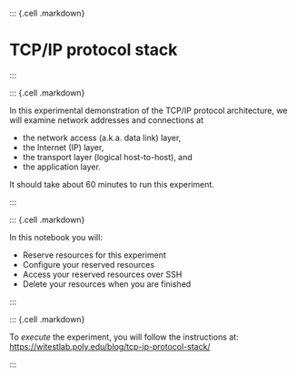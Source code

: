 ::: {.cell .markdown}

# TCP/IP protocol stack

:::

::: {.cell .markdown}

In this experimental demonstration of the TCP/IP protocol architecture, we will examine network addresses and connections at

* the network access (a.k.a. data link) layer,
* the Internet (IP) layer,
* the transport layer (logical host-to-host), and
* the application layer.

It should take about 60 minutes to run this experiment.

:::


::: {.cell .markdown}

In this notebook you will:

* Reserve resources for this experiment
* Configure your reserved resources
* Access your reserved resources over SSH
* Delete your resources when you are finished

:::

::: {.cell .markdown}

To *execute* the experiment, you will follow the instructions at: https://witestlab.poly.edu/blog/tcp-ip-protocol-stack/

:::
